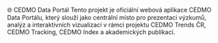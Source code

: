 🌐 CEDMO Data Portál
Tento projekt je oficiální webová aplikace CEDMO Data Portálu, který slouží jako centrální místo pro prezentaci výzkumů, analýz a interaktivních vizualizací v rámci projektu CEDMO Trends ČR, CEDMO Tracking, CEDMO Index a akademických publikací.

